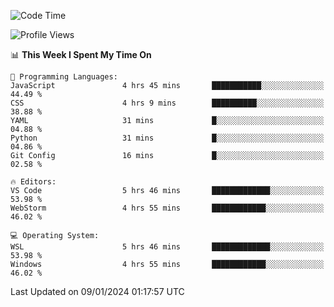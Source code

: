 <!--START_SECTION:waka-->
![Code Time](http://img.shields.io/badge/Code%20Time-490%20hrs%2059%20mins-blue)

![Profile Views](http://img.shields.io/badge/Profile%20Views-10-blue)

📊 **This Week I Spent My Time On** 

```text
💬 Programming Languages: 
JavaScript               4 hrs 45 mins       ███████████░░░░░░░░░░░░░░   44.49 % 
CSS                      4 hrs 9 mins        ██████████░░░░░░░░░░░░░░░   38.88 % 
YAML                     31 mins             █░░░░░░░░░░░░░░░░░░░░░░░░   04.88 % 
Python                   31 mins             █░░░░░░░░░░░░░░░░░░░░░░░░   04.86 % 
Git Config               16 mins             █░░░░░░░░░░░░░░░░░░░░░░░░   02.58 % 

🔥 Editors: 
VS Code                  5 hrs 46 mins       █████████████░░░░░░░░░░░░   53.98 % 
WebStorm                 4 hrs 55 mins       ████████████░░░░░░░░░░░░░   46.02 % 

💻 Operating System: 
WSL                      5 hrs 46 mins       █████████████░░░░░░░░░░░░   53.98 % 
Windows                  4 hrs 55 mins       ████████████░░░░░░░░░░░░░   46.02 % 
```


 Last Updated on 09/01/2024 01:17:57 UTC
<!--END_SECTION:waka-->
